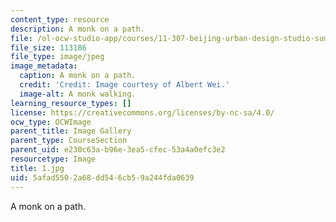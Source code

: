 ```yaml
---
content_type: resource
description: A monk on a path.
file: /ol-ocw-studio-app/courses/11-307-beijing-urban-design-studio-summer-2006/5afad5502a68dd546cb59a244fda0639_1.jpg
file_size: 113186
file_type: image/jpeg
image_metadata:
  caption: A monk on a path.
  credit: 'Credit: Image courtesy of Albert Wei.'
  image-alt: A monk walking.
learning_resource_types: []
license: https://creativecommons.org/licenses/by-nc-sa/4.0/
ocw_type: OCWImage
parent_title: Image Gallery
parent_type: CourseSection
parent_uid: e230c63a-b96e-3ea5-cfec-53a4a0efc3e2
resourcetype: Image
title: 1.jpg
uid: 5afad550-2a68-dd54-6cb5-9a244fda0639
---
```

A monk on a path.